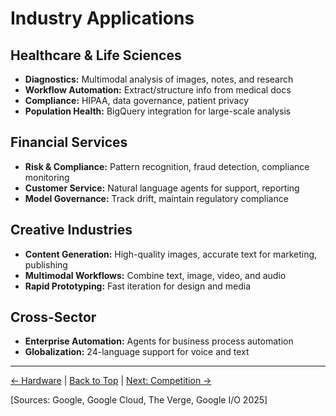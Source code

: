 # Industry Applications

## Healthcare & Life Sciences
- **Diagnostics:** Multimodal analysis of images, notes, and research
- **Workflow Automation:** Extract/structure info from medical docs
- **Compliance:** HIPAA, data governance, patient privacy
- **Population Health:** BigQuery integration for large-scale analysis

## Financial Services
- **Risk & Compliance:** Pattern recognition, fraud detection, compliance monitoring
- **Customer Service:** Natural language agents for support, reporting
- **Model Governance:** Track drift, maintain regulatory compliance

## Creative Industries
- **Content Generation:** High-quality images, accurate text for marketing, publishing
- **Multimodal Workflows:** Combine text, image, video, and audio
- **Rapid Prototyping:** Fast iteration for design and media

## Cross-Sector
- **Enterprise Automation:** Agents for business process automation
- **Globalization:** 24-language support for voice and text

---

[← Hardware](./hardware.md) | [Back to Top](./index.md) | [Next: Competition →](./competition.md)

[Sources: Google, Google Cloud, The Verge, Google I/O 2025] 